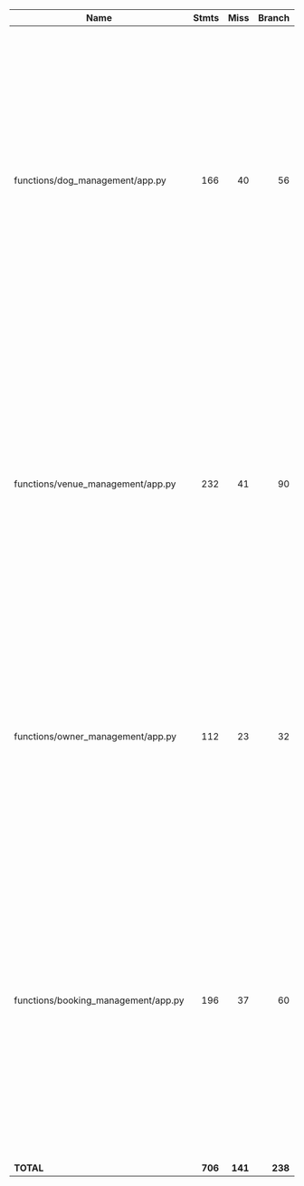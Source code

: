 | Name                                 |    Stmts |     Miss |   Branch |   BrPart |      Cover |   Missing |
|------------------------------------- | -------: | -------: | -------: | -------: | ---------: | --------: |
| functions/dog\_management/app.py     |      166 |       40 |       56 |       17 |     74.32% |31, 77, 82, 92-94, 105, 118-120, 131, 140, 153, 187-191, 202, 210, 214, 235-237, 240-242, 255, 262-266, 277, 282, 286, 294-296, 319 |
| functions/venue\_management/app.py   |      232 |       41 |       90 |       18 |     75.47% |28, 45-49, 55, 58-61, 92, 190-206, 215->218, 224, 236, 262, 274, 290, 297, 311->315, 340, 356, 379-381, 397-398, 404, 421, 429, 446 |
| functions/owner\_management/app.py   |      112 |       23 |       32 |        7 |     77.78% |32, 51->exit, 54->exit, 72, 92-94, 108, 127-137, 150-154, 165, 212-214, 219-220, 227-229 |
| functions/booking\_management/app.py |      196 |       37 |       60 |       16 |     79.30% |31, 81, 85-87, 110-112, 144, 153, 158, 187, 216-220, 232, 255-256, 265->268, 273-277, 286, 303-305, 319, 323, 335, 355, 358, 370-371, 405 |
|                            **TOTAL** |  **706** |  **141** |  **238** |   **58** | **76.59%** |           |
